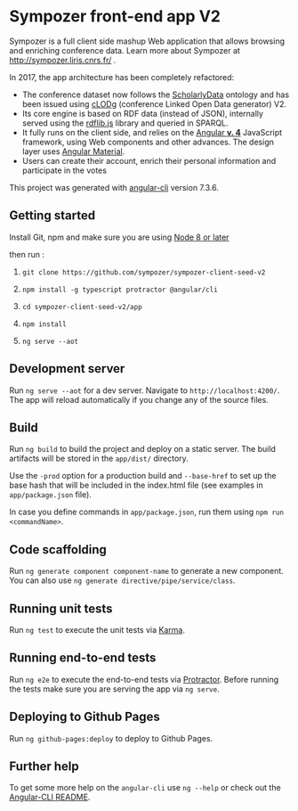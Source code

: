 # Sympozer front-end app V2

Sympozer is a full client side mashup Web application that allows browsing and enriching conference data. Learn more about Sympozer at http://sympozer.liris.cnrs.fr/ .

In 2017, the app architecture has been completely refactored:

  * The conference dataset now follows the <a href="http://www.scholarlydata.org/">ScholarlyData</a> ontology and has been issued using <a href="https://github.com/anuzzolese/cLODg2">cLODg</a> (conference Linked Open Data generator) V2.
  * Its core engine is based on RDF data (instead of JSON), internally served using the <a href="https://github.com/linkeddata/rdflib.js/">rdflib.js</a> library and queried in SPARQL.
  * It fully runs on the client side, and relies on the <a href="https://v4.angular.io/">Angular **v. 4**</a> JavaScript framework, using Web components and other advances. The design layer uses <a href="https://material.angular.io/">Angular Material</a>.
  * Users can create their account, enrich their personal information and participate in the votes
<!--  * Admins can get usage stats through the Piwik system -->

This project was generated with [angular-cli](https://github.com/angular/angular-cli) version 7.3.6.

## Getting started

Install Git, npm and make sure you are using [Node 8 or later](https://www.hostingadvice.com/how-to/update-node-js-latest-version/)

then run :

1. `git clone https://github.com/sympozer/sympozer-client-seed-v2 `

2. `npm install -g typescript protractor @angular/cli`

3. `cd sympozer-client-seed-v2/app`

4. `npm install`

5. `ng serve --aot`

## Development server

Run `ng serve --aot` for a dev server. Navigate to `http://localhost:4200/`. The app will reload automatically if you change any of the source files.

## Build

Run `ng build` to build the project and deploy on a static server. The build artifacts will be stored in the `app/dist/` directory.

Use the `-prod` option for a production build and `--base-href` to set up the base hash that will be included in the index.html file (see examples in `app/package.json` file).

In case you define commands in `app/package.json`, run them using `npm run <commandName>`.

## Code scaffolding

Run `ng generate component component-name` to generate a new component. You can also use `ng generate directive/pipe/service/class`.

## Running unit tests

Run `ng test` to execute the unit tests via [Karma](https://karma-runner.github.io).

## Running end-to-end tests

Run `ng e2e` to execute the end-to-end tests via [Protractor](http://www.protractortest.org/). 
Before running the tests make sure you are serving the app via `ng serve`.

## Deploying to Github Pages

Run `ng github-pages:deploy` to deploy to Github Pages.

## Further help

To get some more help on the `angular-cli` use `ng --help` or check out the [Angular-CLI README](https://github.com/angular/angular-cli/blob/master/README.md).
